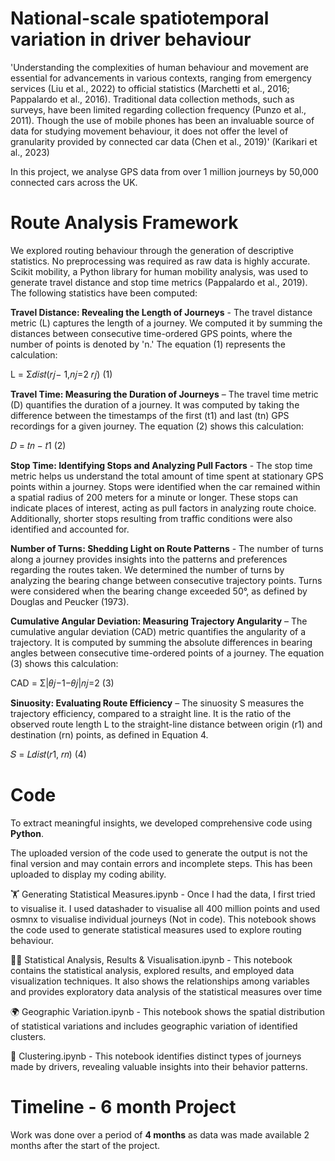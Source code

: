 # National-scale spatiotemporal variation in driver behaviour

'Understanding the complexities of human behaviour and movement are essential for advancements in various contexts, ranging from emergency services (Liu et al., 2022) to official statistics (Marchetti et al., 2016; Pappalardo et al., 2016). Traditional data collection methods, such as surveys, have been limited regarding collection frequency (Punzo et al., 2011). Though the use of mobile phones has been an invaluable source of data for studying movement behaviour, it does not offer the level of granularity provided by connected car data (Chen et al., 2019)' (Karikari et al., 2023)

In this project, we analyse GPS data from over 1 million journeys by 50,000 connected cars across the UK.


# Route Analysis Framework

We explored routing behaviour through the generation of descriptive statistics. No preprocessing was required as raw data is highly accurate. Scikit mobility, a Python library for human mobility analysis, was used to generate travel distance and stop time metrics (Pappalardo et al., 2019). The following statistics have been computed:

**Travel Distance: Revealing the Length of Journeys** - The travel distance metric (L) captures the length of a journey. We computed it by summing the distances between consecutive time-ordered GPS points, where the number of points is denoted by 'n.' The equation (1) represents the calculation:

L = Σ𝑑𝑖𝑠𝑡(𝑟𝑗− 1,𝑛𝑗=2 𝑟𝑗) (1)

**Travel Time: Measuring the Duration of Journeys** – The travel time metric (D) quantifies the duration of a journey. It was computed by taking the difference between the timestamps of the first (t1) and last (tn) GPS recordings for a given journey. The equation (2) shows this calculation:

𝐷 = 𝑡𝑛 − 𝑡1 (2)

**Stop Time: Identifying Stops and Analyzing Pull Factors** - The stop time metric helps us understand the total amount of time spent at stationary GPS points within a journey. Stops were identified when the car remained within a spatial radius of 200 meters for a minute or longer. These stops can indicate places of interest, acting as pull factors in analyzing route choice. Additionally, shorter stops resulting from traffic conditions were also identified and accounted for.

**Number of Turns: Shedding Light on Route Patterns** - The number of turns along a journey provides insights into the patterns and preferences regarding the routes taken. We determined the number of turns by analyzing the bearing change between consecutive trajectory points. Turns were considered when the bearing change exceeded 50°, as defined by Douglas and Peucker (1973).

**Cumulative Angular Deviation: Measuring Trajectory Angularity** – The cumulative angular deviation (CAD) metric quantifies the angularity of a trajectory. It is computed by summing the absolute differences in bearing angles between consecutive time-ordered points of a journey. The equation (3) shows this calculation:

CAD = Σ|𝜃𝑗−1−𝜃𝑗|𝑛𝑗=2 (3)

**Sinuosity: Evaluating Route Efficiency** – The sinuosity S measures the trajectory efficiency, compared to a straight line. It is the ratio of the observed route length L to the straight-line distance between origin (r1) and destination (rn) points, as defined in Equation 4.

𝑆 = 𝐿𝑑𝑖𝑠𝑡(𝑟1, 𝑟𝑛) (4)

# Code
To extract meaningful insights, we developed comprehensive code using **Python**.

The uploaded version of the code used to generate the output is not the final version and may contain errors and incomplete steps. This has been uploaded to display my coding ability.

🏋 Generating Statistical Measures.ipynb - Once I had the data, I first tried to visualise it. I used datashader to visualise all 400 million points and used osmnx to visualise individual journeys (Not in code). 
This notebook shows the code used to generate statistical measures used to explore routing behaviour.

🏊‍♂️ Statistical Analysis, Results & Visualisation.ipynb - This notebook contains the statistical analysis, explored results, and employed data visualization techniques. It also shows the relationships among variables and provides exploratory data analysis of the statistical measures over time

🌍 Geographic Variation.ipynb - This notebook shows the spatial distribution of statistical variations and includes geographic variation of identified clusters. 

🥤 Clustering.ipynb - This notebook identifies distinct types of journeys made by drivers, revealing valuable insights into their behavior patterns.

# Timeline - 6 month Project 
Work was done over a period of **4 months** as data was made available 2 months after the start of the project. 
